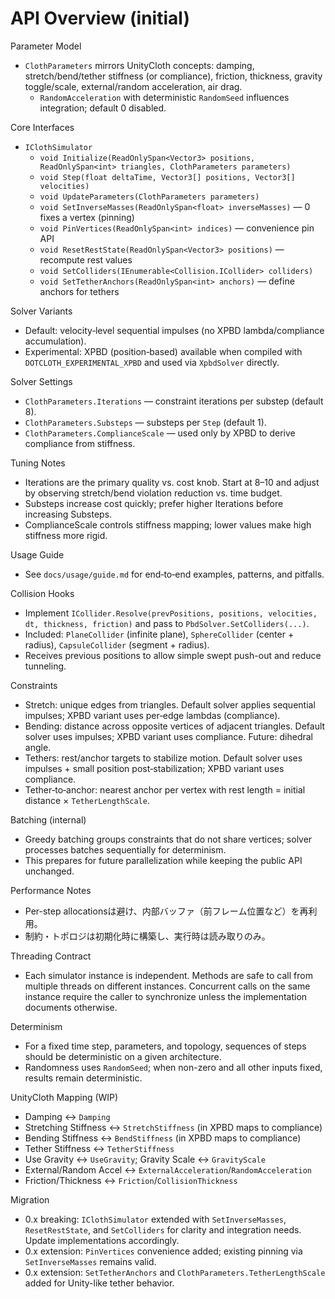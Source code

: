 API Overview (initial)
======================

Parameter Model
- `ClothParameters` mirrors UnityCloth concepts: damping, stretch/bend/tether stiffness (or compliance), friction, thickness, gravity toggle/scale, external/random acceleration, air drag.
  - `RandomAcceleration` with deterministic `RandomSeed` influences integration; default 0 disabled.

Core Interfaces
- `IClothSimulator`
  - `void Initialize(ReadOnlySpan<Vector3> positions, ReadOnlySpan<int> triangles, ClothParameters parameters)`
  - `void Step(float deltaTime, Vector3[] positions, Vector3[] velocities)`
  - `void UpdateParameters(ClothParameters parameters)`
  - `void SetInverseMasses(ReadOnlySpan<float> inverseMasses)` — 0 fixes a vertex (pinning)
  - `void PinVertices(ReadOnlySpan<int> indices)` — convenience pin API
  - `void ResetRestState(ReadOnlySpan<Vector3> positions)` — recompute rest values
  - `void SetColliders(IEnumerable<Collision.ICollider> colliders)`
  - `void SetTetherAnchors(ReadOnlySpan<int> anchors)` — define anchors for tethers

Solver Variants
- Default: velocity‑level sequential impulses (no XPBD lambda/compliance accumulation).
- Experimental: XPBD (position‑based) available when compiled with `DOTCLOTH_EXPERIMENTAL_XPBD` and used via `XpbdSolver` directly.

Solver Settings
- `ClothParameters.Iterations` — constraint iterations per substep (default 8).
- `ClothParameters.Substeps` — substeps per `Step` (default 1).
- `ClothParameters.ComplianceScale` — used only by XPBD to derive compliance from stiffness.

Tuning Notes
- Iterations are the primary quality vs. cost knob. Start at 8–10 and adjust by observing stretch/bend violation reduction vs. time budget.
- Substeps increase cost quickly; prefer higher Iterations before increasing Substeps.
- ComplianceScale controls stiffness mapping; lower values make high stiffness more rigid.

Usage Guide
- See `docs/usage/guide.md` for end‑to‑end examples, patterns, and pitfalls.

Collision Hooks
- Implement `ICollider.Resolve(prevPositions, positions, velocities, dt, thickness, friction)` and pass to `PbdSolver.SetColliders(...)`.
- Included: `PlaneCollider` (infinite plane), `SphereCollider` (center + radius), `CapsuleCollider` (segment + radius).
- Receives previous positions to allow simple swept push-out and reduce tunneling.

Constraints
- Stretch: unique edges from triangles. Default solver applies sequential impulses; XPBD variant uses per‑edge lambdas (compliance).
- Bending: distance across opposite vertices of adjacent triangles. Default solver uses impulses; XPBD variant uses compliance. Future: dihedral angle.
- Tethers: rest/anchor targets to stabilize motion. Default solver uses impulses + small position post‑stabilization; XPBD variant uses compliance.
- Tether‑to‑anchor: nearest anchor per vertex with rest length = initial distance × `TetherLengthScale`.

Batching (internal)
- Greedy batching groups constraints that do not share vertices; solver processes batches sequentially for determinism.
- This prepares for future parallelization while keeping the public API unchanged.

Performance Notes
- Per-step allocationsは避け、内部バッファ（前フレーム位置など）を再利用。
- 制約・トポロジは初期化時に構築し、実行時は読み取りのみ。

Threading Contract
- Each simulator instance is independent. Methods are safe to call from multiple threads on different instances. Concurrent calls on the same instance require the caller to synchronize unless the implementation documents otherwise.

Determinism
- For a fixed time step, parameters, and topology, sequences of steps should be deterministic on a given architecture.
 - Randomness uses `RandomSeed`; when non-zero and all other inputs fixed, results remain deterministic.

UnityCloth Mapping (WIP)
- Damping ↔ `Damping`
- Stretching Stiffness ↔ `StretchStiffness` (in XPBD maps to compliance)
- Bending Stiffness ↔ `BendStiffness` (in XPBD maps to compliance)
- Tether Stiffness ↔ `TetherStiffness`
- Use Gravity ↔ `UseGravity`; Gravity Scale ↔ `GravityScale`
- External/Random Accel ↔ `ExternalAcceleration`/`RandomAcceleration`
- Friction/Thickness ↔ `Friction`/`CollisionThickness`

Migration
- 0.x breaking: `IClothSimulator` extended with `SetInverseMasses`, `ResetRestState`, and `SetColliders` for clarity and integration needs. Update implementations accordingly.
 - 0.x extension: `PinVertices` convenience added; existing pinning via `SetInverseMasses` remains valid.
 - 0.x extension: `SetTetherAnchors` and `ClothParameters.TetherLengthScale` added for Unity-like tether behavior.
